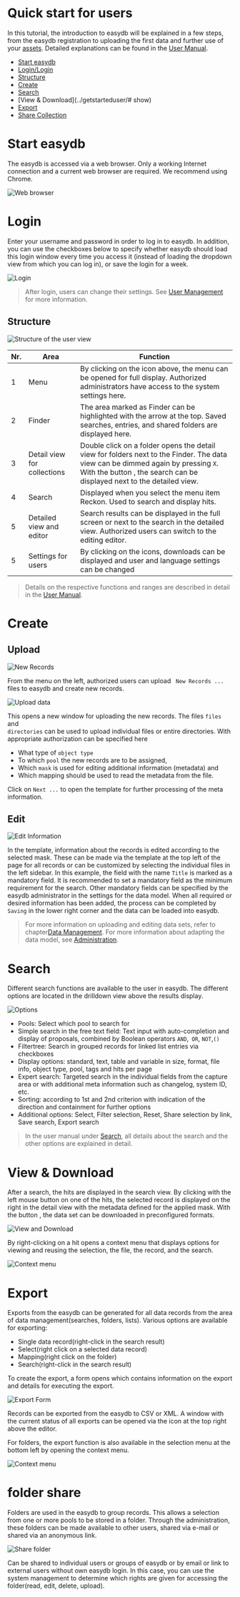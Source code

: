 # Quick start for users

In this tutorial, the introduction to easydb will be explained in a few steps, from the easydb registration to uploading the first data and further use of your [assets](../glossar/). Detailed explanations can be found in the [User Manual](../webfrontend/).

* [Start easydb](../getstarteduser/#start)
* [Login/Login](../getstarteduser/#login)
* [Structure](../getstarteduser/#scheme)
* [Create](../getstarteduser/#upload)
* [Search](../getstarteduser/#search)
* [View & Download](../getstarteduser/# show)
* [Export](../getstarteduser/#export)
* [Share Collection](../getstarteduser/#share)
 

# <a name="start"></a> Start easydb

The easydb is accessed via a web browser. Only a working Internet connection and a current web browser are required. We recommend using Chrome.

![Web browser](browser_ihre_easydb.png)

# <a name="login"> </a> Login

Enter your username and password in order to log in to easydb. In addition, you can use the checkboxes below to specify whether easydb should load this login window every time you access it (instead of loading the dropdown view from which you can log in), or save the login for a week.

![Login](login.png)

> After login, users can change their settings. See [User Management](../webfrontend/userprefs/) for more information.

## <a name="scheme"> </a> Structure

![Structure of the user view](benutzerbereich.png)

|Nr.|Area|Function|
|--|--|--|
|1|Menu|By clicking on the icon above, the menu can be opened for full display. Authorized administrators have access to the system settings here.|
|2|Finder|The area marked as Finder can be highlighted with the arrow at the top. Saved searches, entries, and shared folders are displayed here.|
|3|Detail view for collections|Double click on a folder opens the detail view for folders next to the Finder. The data view can be dimmed again by pressing <code class="button">X</code>. With the button <i class = "fa fa-columns" aria-hidden = "true"> </i>, the search can be displayed next to the detailed view.|
|4|Search|Displayed when you select the menu item Reckon. Used to search and display hits. |
|5|Detailed view and editor | Search results can be displayed in the full screen or next to the search in the detailed view. Authorized users can switch to the editing editor.|
|5|Settings for users|By clicking on the icons, downloads can be displayed and user and language settings can be changed|


> Details on the respective functions and ranges are described in detail in the [User Manual](../webfrontend/).

# <a name="upload"> </a> Create

## Upload

![New Records](neu.png)

From the menu on the left, authorized users can upload <code class="button"> New Records ... </code> files to easydb and create new records.

![Upload data](neue_daten.png)

This opens a new window for uploading the new records. The files <code class="button">files</code> and <code class="button"> directories</code> can be used to upload individual files or entire directories. With appropriate authorization can be specified here

* What type of `object type`
* To which `pool` the new records are to be assigned,
* Which `mask` is used for editing additional information (metadata) and
* Which mapping should be used to read the metadata from the file.

Click on <code class="button">Next ...</code> to open the template for further processing of the meta information.

## Edit

![Edit Information](neue_daten_edit.png)

In the template, information about the records is edited according to the selected mask. These can be made via the template at the top left of the page for all records or can be customized by selecting the individual files in the left sidebar. In this example, the field with the name `Title` is marked as a mandatory field. It is recommended to set a mandatory field as the minimum requirement for the search. Other mandatory fields can be specified by the easydb administrator in the settings for the data model. When all required or desired information has been added, the process can be completed by <code class="button">Saving</code> in the lower right corner and the data can be loaded into easydb.

> For more information on uploading and editing data sets, refer to chapter[Data Management](../webfrontend/datamanagement/new_objects/). For more information about adapting the data model, see [Administration](../webfrontend/administration/datamodel/).

# <a name="search"> </a> Search

Different search functions are available to the user in easydb. The different options are located in the drilldown view above the results display.

![Options](search.png)

* Pools: Select which pool to search for
* Simple search in the free text field: Text input with auto-completion and display of proposals, combined by Boolean operators `AND`,` OR`, `NOT`,`() `
* Filtertree: Search in grouped records for linked list entries via checkboxes
* Display options: standard, text, table and variable in size, format, file info, object type, pool, tags and hits per page
* Expert search: Targeted search in the individual fields from the capture area or with additional meta information such as changelog, system ID, etc.
* Sorting: according to 1st and 2nd criterion with indication of the direction and containment for further options
* Additional options: Select, Filter selection, Reset, Share selection by link, Save search, Export search

> In the user manual under [Search](../webfrontend/datamanagement/search/), all details about the search and the other options are explained in detail.

# <a name="show"> </a> View & Download

After a search, the hits are displayed in the search view. By clicking with the left mouse button on one of the hits, the selected record is displayed on the right in the detail view with the metadata defined for the applied mask. With the button <i class = "fa fa-download"> </i>, the data set can be downloaded in preconfigured formats.

![View and Download](download.png)

By right-clicking on a hit opens a context menu that displays options for viewing and reusing the selection, the file, the record, and the search.

![Context menu](show_context.png)

# <a name="export"> </a> Export

Exports from the easydb can be generated for all data records from the area of ​​data management(searches, folders, lists). Various options are available for exporting:

* Single data record(right-click in the search result)
* Select(right click on a selected data record)
* Mapping(right click on the folder)
* Search(right-click in the search result)

To create the export, a form opens which contains information on the export and details for executing the export.

![Export Form](exportmaske.png)

Records can be exported from the easydb to CSV or XML. A window with the current status of all exports can be opened via the <i class = "fa fa-download"> </i> icon at the top right above the editor.

For folders, the export function is also available in the selection menu at the bottom left by opening the context menu.

![Context menu](mappenmenu.png)

# <a name="share"> </a> folder share

Folders are used in the easydb to group records. This allows a selection from one or more pools to be stored in a folder. Through the administration, these folders can be made available to other users, shared via e-mail or shared via an anonymous link.

![Share folder](share_collection.png)

Can be shared to individual users or groups of easydb or by email or link to external users without own easydb login. In this case, you can use the system management to determine which rights are given for accessing the folder(read, edit, delete, upload).